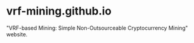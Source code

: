 # vrf-mining.github.io

"VRF-based Mining: Simple Non-Outsourceable Cryptocurrency Mining" website.
